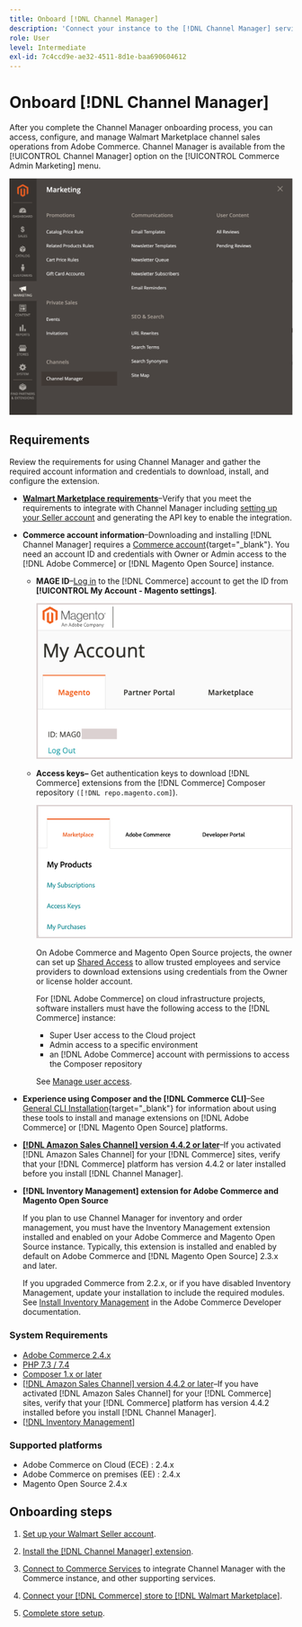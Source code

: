```yaml
---
title: Onboard [!DNL Channel Manager]
description: 'Connect your instance to the [!DNL Channel Manager] service by completing a few onboarding steps.'
role: User
level: Intermediate
exl-id: 7c4ccd9e-ae32-4511-8d1e-baa690604612
---
```


# Onboard [!DNL Channel Manager]

After you complete the Channel Manager onboarding process, you can access, configure, and manage Walmart Marketplace channel sales operations from Adobe Commerce. Channel Manager is available from the [!UICONTROL Channel Manager] option on the [!UICONTROL Commerce Admin Marketing] menu.

![[!DNL Channel Manager] option in Admin view](assets/channel-manager-admin-view.png)

## Requirements

Review the requirements for using Channel Manager and gather the required account information and credentials to download, install, and configure the extension. 

-  **[Walmart Marketplace requirements](walmart-requirements.md)**–Verify that you meet the requirements to integrate with Channel Manager including [setting up your Seller account](https://sellerhelp.walmart.com/seller/s/guide?article=000008219) and generating the API key to enable the integration.

- **Commerce account information**–Downloading and installing [!DNL Channel Manager] requires a [Commerce account](https://docs.magento.com/user-guide/magento/magento-account.html){target="_blank"}. You need an account ID and credentials with Owner or Admin access to the [!DNL Adobe Commerce] or [!DNL Magento Open Source] instance.

  - **MAGE ID**–[Log in](https://account.magento.com/customer/account/login/) to the [!DNL Commerce] account to get the ID from **[!UICONTROL My Account - Magento settings]**.

     ![[!DNL MAGEID] on [!DNL Commerce] account settings](assets/mageid-my-commerce-account.png) 

  - **Access keys–** Get authentication keys to download [!DNL Commerce] extensions from the [!DNL Commerce] Composer repository `([!DNL repo.magento.com]`).

    ![[!UICONTROL Commerce Marketplace access keys]](assets/commerce-marketplace-access-keys.png)

    On Adobe Commerce and Magento Open Source projects, the owner can set up [Shared Access](https://docs.magento.com/user-guide/magento/magento-account-share.html) to allow trusted employees and service providers to download extensions using credentials from the Owner or license holder account.

    For [!DNL Adobe Commerce] on cloud infrastructure projects, software installers must have the following access to the [!DNL Commerce] instance:

    - Super User access to the Cloud project
    - Admin access to a specific environment
    - an [!DNL Adobe Commerce] account with permissions to access the Composer repository
    
    See [Manage user access](https://devdocs.magento.com/cloud/project/user-admin.html).

- **Experience using Composer and the [!DNL Commerce CLI]**–See [General CLI Installation](https://devdocs.magento.com/extensions/install/){target="_blank"} for information about using these tools to install and manage extensions on [!DNL Adobe Commerce] or [!DNL Magento Open Source] platforms.

- **[[!DNL Amazon Sales Channel] version 4.4.2 or later](https://experienceleague.adobe.com/docs/commerce-channels/amazon/release-notes.html)**–If you activated [!DNL Amazon Sales Channel] for your [!DNL Commerce] sites, verify that your [!DNL Commerce] platform has version 4.4.2 or later installed before you install [!DNL Channel Manager].

- **[!DNL Inventory Management] extension for Adobe Commerce and Magento Open Source**

   If you plan to use Channel Manager for inventory and order management, you must have the Inventory Management extension installed and enabled on your Adobe Commerce and Magento Open Source instance. Typically, this extension is installed and enabled by default on Adobe Commerce and [!DNL Magento Open Source] 2.3.x and later.
   
   If you upgraded Commerce from 2.2.x, or if you have disabled Inventory Management, update your installation to include the required modules. See [Install Inventory Management](https://devdocs.magento.com/extensions/inventory-management/) in the Adobe Commerce Developer documentation.

### System Requirements

- [Adobe Commerce 2.4.x](https://devdocs.magento.com/release/released-versions.html)
- [PHP 7.3 / 7.4](https://devdocs.magento.com/guides/v2.4/install-gde/prereq/php-settings.html)
- [Composer 1.x or later](https://devdocs.magento.com/cloud/reference/cloud-composer.html)
- [[!DNL Amazon Sales Channel] version 4.4.2 or later](https://experienceleague.adobe.com/docs/commerce-channels/amazon/release-notes.html)–If you have activated [!DNL Amazon Sales Channel] for your [!DNL Commerce] sites, verify that your [!DNL Commerce] platform has version 4.4.2 installed before you install [!DNL Channel Manager].
- [[!DNL Inventory Management]](https://devdocs.magento.com/extensions/inventory-management/) 

### Supported platforms

- Adobe Commerce on Cloud (ECE) : 2.4.x
- Adobe Commerce on premises (EE) : 2.4.x
- Magento Open Source 2.4.x

## Onboarding steps

1. [Set up your Walmart Seller account](https://seller.walmart.com/signup?q=&origin=solution_provider&src=0014M00001zivMp).

1. [Install the [!DNL Channel Manager] extension](install.md).

1. [Connect to Commerce Services](connect.md) to integrate Channel Manager with the Commerce instance, and other supporting services.

1. [Connect your [!DNL Commerce] store to [!DNL Walmart Marketplace]](connect-marketplace.md).

1. [Complete store setup](complete-sales-channel-store-setup.md).
